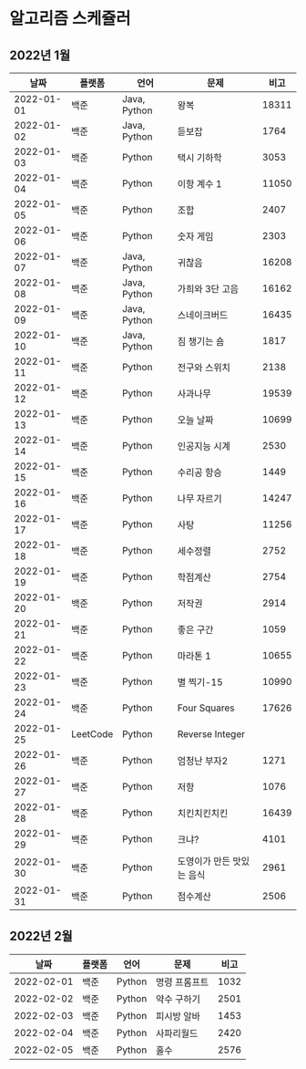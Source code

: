 # 알고리즘 스케쥴러

## 2022년 1월

| 날짜       | 플랫폼   | 언어         | 문제                      | 비고  |
| ---------- | -------- | ------------ | ------------------------- | ----- |
| 2022-01-01 | 백준     | Java, Python | 왕복                      | 18311 |
| 2022-01-02 | 백준     | Java, Python | 듣보잡                    | 1764  |
| 2022-01-03 | 백준     | Python       | 택시 기하학               | 3053  |
| 2022-01-04 | 백준     | Python       | 이항 계수 1               | 11050 |
| 2022-01-05 | 백준     | Python       | 조합                      | 2407  |
| 2022-01-06 | 백준     | Python       | 숫자 게임                 | 2303  |
| 2022-01-07 | 백준     | Java, Python | 귀찮음                    | 16208 |
| 2022-01-08 | 백준     | Java, Python | 가희와 3단 고음           | 16162 |
| 2022-01-09 | 백준     | Java, Python | 스네이크버드              | 16435 |
| 2022-01-10 | 백준     | Java, Python | 짐 챙기는 숌              | 1817  |
| 2022-01-11 | 백준     | Python       | 전구와 스위치             | 2138  |
| 2022-01-12 | 백준     | Python       | 사과나무                  | 19539 |
| 2022-01-13 | 백준     | Python       | 오늘 날짜                 | 10699 |
| 2022-01-14 | 백준     | Python       | 인공지능 시계             | 2530  |
| 2022-01-15 | 백준     | Python       | 수리공 항승               | 1449  |
| 2022-01-16 | 백준     | Python       | 나무 자르기               | 14247 |
| 2022-01-17 | 백준     | Python       | 사탕                      | 11256 |
| 2022-01-18 | 백준     | Python       | 세수정렬                  | 2752  |
| 2022-01-19 | 백준     | Python       | 학점계산                  | 2754  |
| 2022-01-20 | 백준     | Python       | 저작권                    | 2914  |
| 2022-01-21 | 백준     | Python       | 좋은 구간                 | 1059  |
| 2022-01-22 | 백준     | Python       | 마라톤 1                  | 10655 |
| 2022-01-23 | 백준     | Python       | 별 찍기-15                | 10990 |
| 2022-01-24 | 백준     | Python       | Four Squares              | 17626 |
| 2022-01-25 | LeetCode | Python       | Reverse Integer           |       |
| 2022-01-26 | 백준     | Python       | 엄청난 부자2              | 1271  |
| 2022-01-27 | 백준     | Python       | 저항                      | 1076  |
| 2022-01-28 | 백준     | Python       | 치킨치킨치킨              | 16439 |
| 2022-01-29 | 백준     | Python       | 크냐?                     | 4101  |
| 2022-01-30 | 백준     | Python       | 도영이가 만든 맛있는 음식 | 2961  |
| 2022-01-31 | 백준     | Python       | 점수계산                  | 2506  |



## 2022년 2월

| 날짜       | 플랫폼 | 언어   | 문제          | 비고 |
| ---------- | ------ | ------ | ------------- | ---- |
| 2022-02-01 | 백준   | Python | 명령 프롬프트 | 1032 |
| 2022-02-02 | 백준   | Python | 약수 구하기   | 2501 |
| 2022-02-03 | 백준   | Python | 피시방 알바   | 1453 |
| 2022-02-04 | 백준   | Python | 사파리월드    | 2420 |
| 2022-02-05 | 백준   | Python | 홀수          | 2576 |

